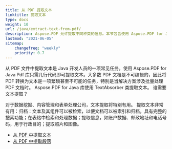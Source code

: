 ```yaml
---
title: 从 PDF 提取文本
linktitle: 提取文本
type: docs
weight: 10
url: /java/extract-text-from-pdf/
description: Aspose.PDF 允许提取不同种类的信息。本节包含使用 Aspose.PDF for Java 从 PDF 文档中提取文本的文章。
lastmod: "2021-06-05"
sitemap:
    changefreq: "weekly"
    priority: 0.7
---
```


从 PDF 文件中提取文本是 Java 开发人员的一项常见任务。使用 Aspose.PDF for Java Pdf 库只需几行代码即可提取文本。大多数 PDF 文档是不可编辑的，因此将 PDF 转换为文本是一项繁琐甚至不可能的任务，特别是当解决方案涉及批量处理 PDF 文档时。
Aspose.PDF for Java 库使用 TextAbsorber 类提取文本。
谁需要文本提取？

对于数据挖掘、内容管理和表单处理公司，文本提取将特别有用。
 提取文本非常有用：归档：文本及其组件可以被检索，以便文档可以被索引和归档，具有完整的搜索功能；在表格中检索和处理数据；提取信息，如账户数据、邮政地址和电话号码，用于行政目的；提取照片和图像。

- [从 PDF 中提取文本](/pdf/java/extract-text-from-all-pdf/)
- [从 PDF 中提取段落](/pdf/java/extract-paragraph-from-pdf/)